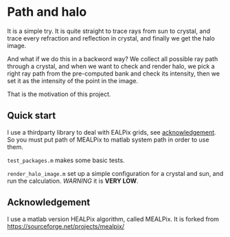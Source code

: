 # Path and halo

It is a simple try. It is quite straight to trace rays from sun to crystal, and trace every refraction and
reflection in crystal, and finally we get the halo image.

And what if we do this in a backword way? We collect all possible ray path through a crystal, and when we want to
check and render halo, we pick a right ray path from the pre-computed bank and check its intensity,
then we set it as the intensity of the point in the image.

That is the motivation of this project.

## Quick start

I use a thirdparty library to deal with EALPix grids, see [acknowledgement](#acknowledgement).
So you must put path of MEALPix to matlab system path in order to use them.

`test_packages.m` makes some basic tests.

`render_halo_image.m` set up a simple configuration for a crystal and sun, and run the calculation. *WARNING* it is **VERY LOW**.

## Acknowledgement

I use a matlab version HEALPix algorithm, called MEALPix. It is forked from https://sourceforge.net/projects/mealpix/
